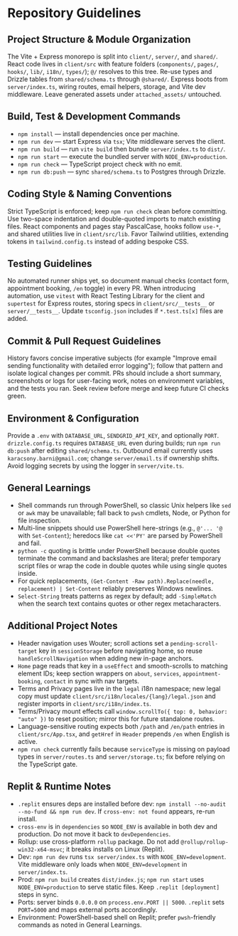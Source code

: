 # Repository Guidelines

## Project Structure & Module Organization
The Vite + Express monorepo is split into `client/`, `server/`, and `shared/`. React code lives in `client/src` with feature folders (`components/`, `pages/`, `hooks/`, `lib/`, `i18n/`, `types/`); `@/` resolves to this tree. Re-use types and Drizzle tables from `shared/schema.ts` through `@shared/`. Express boots from `server/index.ts`, wiring routes, email helpers, storage, and Vite dev middleware. Leave generated assets under `attached_assets/` untouched.

## Build, Test & Development Commands
- `npm install` — install dependencies once per machine.
- `npm run dev` — start Express via `tsx`; Vite middleware serves the client.
- `npm run build` — run `vite build` then bundle `server/index.ts` to `dist/`.
- `npm run start` — execute the bundled server with `NODE_ENV=production`.
- `npm run check` — TypeScript project check with no emit.
- `npm run db:push` — sync `shared/schema.ts` to Postgres through Drizzle.

## Coding Style & Naming Conventions
Strict TypeScript is enforced; keep `npm run check` clean before committing. Use two-space indentation and double-quoted imports to match existing files. React components and pages stay PascalCase, hooks follow `use-*`, and shared utilities live in `client/src/lib`. Favor Tailwind utilities, extending tokens in `tailwind.config.ts` instead of adding bespoke CSS.

## Testing Guidelines
No automated runner ships yet, so document manual checks (contact form, appointment booking, `/en` toggle) in every PR. When introducing automation, use `vitest` with React Testing Library for the client and `supertest` for Express routes, storing specs in `client/src/__tests__` or `server/__tests__`. Update `tsconfig.json` includes if `*.test.ts[x]` files are added.

## Commit & Pull Request Guidelines
History favors concise imperative subjects (for example "Improve email sending functionality with detailed error logging"); follow that pattern and isolate logical changes per commit. PRs should include a short summary, screenshots or logs for user-facing work, notes on environment variables, and the tests you ran. Seek review before merge and keep future CI checks green.

## Environment & Configuration
Provide a `.env` with `DATABASE_URL`, `SENDGRID_API_KEY`, and optionally `PORT`. `drizzle.config.ts` requires `DATABASE_URL` even during builds; run `npm run db:push` after editing `shared/schema.ts`. Outbound email currently uses `karacsony.barni@gmail.com`; change `server/email.ts` if ownership shifts. Avoid logging secrets by using the logger in `server/vite.ts`.

## General Learnings
- Shell commands run through PowerShell, so classic Unix helpers like `sed` or `awk` may be unavailable; fall back to `pwsh` cmdlets, Node, or Python for file inspection.
- Multi-line snippets should use PowerShell here-strings (e.g., `@'... '@` with `Set-Content`); heredocs like `cat <<'PY'` are parsed by PowerShell and fail.
- `python -c` quoting is brittle under PowerShell because double quotes terminate the command and backslashes are literal; prefer temporary script files or wrap the code in double quotes while using single quotes inside.
- For quick replacements, `(Get-Content -Raw path).Replace(needle, replacement) | Set-Content` reliably preserves Windows newlines.
- `Select-String` treats patterns as regex by default; add `-SimpleMatch` when the search text contains quotes or other regex metacharacters.

## Additional Project Notes
- Header navigation uses Wouter; scroll actions set a `pending-scroll-target` key in `sessionStorage` before navigating home, so reuse `handleScrollNavigation` when adding new in-page anchors.
- `Home` page reads that key in a `useEffect` and smooth-scrolls to matching element IDs; keep section wrappers on `about`, `services`, `appointment-booking`, `contact` in sync with nav targets.
- Terms and Privacy pages live in the `legal` i18n namespace; new legal copy must update `client/src/i18n/locales/{lang}/legal.json` and register imports in `client/src/i18n/index.ts`.
- Terms/Privacy mount effects call `window.scrollTo({ top: 0, behavior: "auto" })` to reset position; mirror this for future standalone routes.
- Language-sensitive routing expects both `/path` and `/en/path` entries in `client/src/App.tsx`, and `getHref` in `Header` prepends `/en` when English is active.
- `npm run check` currently fails because `serviceType` is missing on payload types in `server/routes.ts` and `server/storage.ts`; fix before relying on the TypeScript gate.

## Replit & Runtime Notes
- `.replit` ensures deps are installed before dev: `npm install --no-audit --no-fund && npm run dev`. If `cross-env: not found` appears, re-run install.
- `cross-env` is in `dependencies` so `NODE_ENV` is available in both dev and production. Do not move it back to `devDependencies`.
- Rollup: use cross-platform `rollup` package. Do not add `@rollup/rollup-win32-x64-msvc`; it breaks installs on Linux (Replit).
- Dev: `npm run dev` runs `tsx server/index.ts` with `NODE_ENV=development`. Vite middleware only loads when `NODE_ENV=development` in `server/index.ts`.
- Prod: `npm run build` creates `dist/index.js`; `npm run start` uses `NODE_ENV=production` to serve static files. Keep `.replit [deployment]` steps in sync.
- Ports: server binds `0.0.0.0` on `process.env.PORT || 5000`. `.replit` sets `PORT=5000` and maps external ports accordingly.
- Environment: PowerShell-based shell on Replit; prefer `pwsh`-friendly commands as noted in General Learnings.
